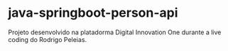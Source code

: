 # java-springboot-person-api
Projeto desenvolvido na platadorma Digital Innovation One durante a live coding do Rodrigo Peleias.
